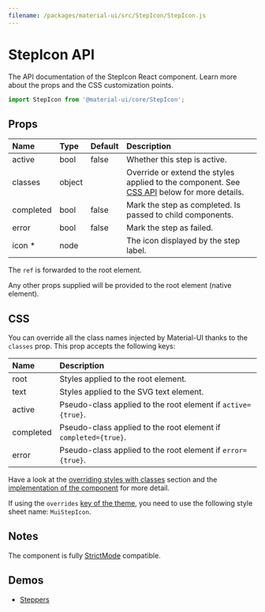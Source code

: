 ```yaml
---
filename: /packages/material-ui/src/StepIcon/StepIcon.js
---
```


<!--- This documentation is automatically generated, do not try to edit it. -->

# StepIcon API

<p class="description">The API documentation of the StepIcon React component. Learn more about the props and the CSS customization points.</p>

```js
import StepIcon from '@material-ui/core/StepIcon';
```



## Props

| Name | Type | Default | Description |
|:-----|:-----|:--------|:------------|
| <span class="prop-name">active</span> | <span class="prop-type">bool</span> | <span class="prop-default">false</span> | Whether this step is active. |
| <span class="prop-name">classes</span> | <span class="prop-type">object</span> |  | Override or extend the styles applied to the component. See [CSS API](#css) below for more details. |
| <span class="prop-name">completed</span> | <span class="prop-type">bool</span> | <span class="prop-default">false</span> | Mark the step as completed. Is passed to child components. |
| <span class="prop-name">error</span> | <span class="prop-type">bool</span> | <span class="prop-default">false</span> | Mark the step as failed. |
| <span class="prop-name required">icon&nbsp;*</span> | <span class="prop-type">node</span> |  | The icon displayed by the step label. |

The `ref` is forwarded to the root element.

Any other props supplied will be provided to the root element (native element).

## CSS

You can override all the class names injected by Material-UI thanks to the `classes` prop.
This prop accepts the following keys:


| Name | Description |
|:-----|:------------|
| <span class="prop-name">root</span> | Styles applied to the root element.
| <span class="prop-name">text</span> | Styles applied to the SVG text element.
| <span class="prop-name">active</span> | Pseudo-class applied to the root element if `active={true}`.
| <span class="prop-name">completed</span> | Pseudo-class applied to the root element if `completed={true}`.
| <span class="prop-name">error</span> | Pseudo-class applied to the root element if `error={true}`.

Have a look at the [overriding styles with classes](/customization/components/#overriding-styles-with-classes) section
and the [implementation of the component](https://github.com/mui-org/material-ui/blob/master/packages/material-ui/src/StepIcon/StepIcon.js)
for more detail.

If using the `overrides` [key of the theme](/customization/themes/#css),
you need to use the following style sheet name: `MuiStepIcon`.

## Notes

The component is fully [StrictMode](https://reactjs.org/docs/strict-mode.html) compatible.

## Demos

- [Steppers](/components/steppers/)

